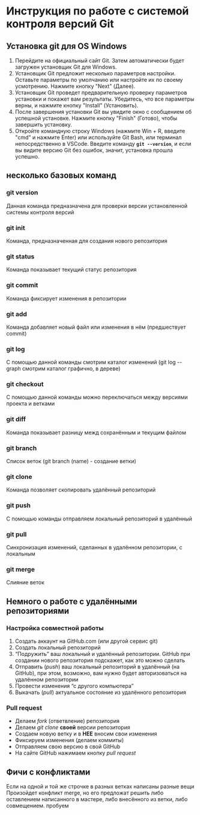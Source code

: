 # Инструкция по работе с системой контроля версий Git
## Установка git для OS Windows
1. Перейдите на официальный сайт Git. Затем автоматически будет загружен установщик Git для Windows.
2. Установщик Git предложит несколько параметров настройки. Оставьте параметры по умолчанию или настройте их по своему усмотрению. Нажмите кнопку "Next" (Далее).
3. Установщик Git проведет предварительную проверку параметров установки и покажет вам результаты. Убедитесь, что все параметры верны, и нажмите кнопку "Install" (Установить).
4. После завершения установки Git вы увидите окно с сообщением об успешной установке. Нажмите кнопку "Finish" (Готово), чтобы завершить установку.
5. Откройте командную строку Windows (нажмите Win + R, введите "cmd" и нажмите Enter) или используйте Git Bash, или терминал непосредственно в VSCode.
Введите команду **`git --version`**, и если вы видите версию Git без ошибок, значит, установка прошла успешно.
## несколько базовых команд

### git version
Данная команда предназначена для проверки версии установленной системы контроля версий

### git init
Команда, предназначенная для создания нового репозитория

### git status
Команда показывает текущий статус репозитория

### git commit
Команда фиксирует изменения в репозитории

### git add
Команда добавляет новый файл или изменения в нём (предшествует commit)

### git log
С помощью данной команды смотрим каталог изменений (git log --graph смотрим каталог графично, в дереве)

### git checkout
C помощью данной команды можно переключаться между версиями проекта и ветками

### git diff
Команда показывает разницу межд сохранённым и текущим файлом

### git branch
Список веток (git branch (name) - создание ветки)

### git clone
Команда позволяет скопировать удалённый репозиторий

### git push
С помощью команды отправляем локальный репозиторий в удалённый

### git pull
Синхронизация изменений, сделанных в удалённом репозитории, с локальным

### git merge 
Слияние веток

## Немного о работе с удалёнными репозиториями
### Настройка совместной работы
1. Создать аккаунт на GitHub.com (или другой сервис git)
2. Создать локальный репозиторий
3. “Подружить” ваш локальный и удалённый репозитории. 
 GitHub при создании нового репозитория подскажет, как это можно сделать
4. Отправить (*push*) ваш локальный репозиторий в удалённый (на GitHub), при этом, возможно, 
вам нужно будет авторизоваться на удалённом репозитории
5. Провести изменения “с другого компьютера”
6. Выкачать (*pull*) актуальное состояние из удалённого репозитория
### Pull request 
* Делаем *fork* (ответвление) репозитория
* Делаем *git clone* **своей** версии репозитория
* Создаем новую ветку и в **НЕЕ** вносим свои изменения
* Фиксируем изменения (делаем коммиты)
* Отправляем свою версию в свой GitHub
* На сайте GitHub нажимаем кнопку *pull request*

## Фичи с конфликтами
Если на одной и той же строчке в разных ветках написаны разные вещи
Произойдет конфликт merge, но его предложат решить либо оставлением написанного в мастере, либо внесённого из ветки, либо совмещением.
пробуем